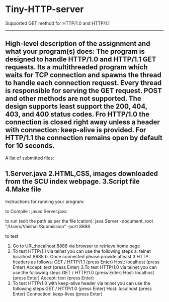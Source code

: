 # Tiny-HTTP-server
Supported GET method for HTTP/1.0 and HTTP/1.1

--------------------------------------------------------------------------------------------------------------------
High-level description of the assignment and what your program(s) does:
The program is designed to handle HTTP/1.0 and HTTP/1.1 GET requests.
Its a multithreaded program which waits for TCP connection and spawns the thread to handle each connection request.
Every thread is responsible for serving the GET request. POST and other methods are not supported.
The design supports least support the 200, 404, 403, and 400 status codes. 
Fro HTTP/1.0 the connection is closed right away unless a header with connection: keep-alive is provided.
For HTTP/1.1 the connection remains open by default for 10 seconds.
---------------------------------------------------------------------------------------------------------------------------------
A list of submitted files:

1.Server.java
2.HTML,CSS, images downloaded from the SCU index webpage.
3.Script file
4.Make file
---------------------------------------------------------------------------------------------------------------------------------
Instructions for running your program:

to Compile :
javac Server.java

to run (edit the path as per the file lcation):
java Server -document_root "/Users/Vaishali/Submission" -port 8888 

to test 
1. Go to URL:hocalhost:8888 via  browser to retrieve home page
2. To test HTTP/1.1 via telnet you can use the following steps
   a. telnet localhost 8888
   b. Once connected please provide atleast 3 HTTP headers as follows:
      GET / HTTP/1.1 (press Enter)
      Host: localhost (press Enter)
      Accept: text (press Enter)
3.To test HTTP/1.0 via telnet you can use the following steps
      GET / HTTP/1.0 (press Enter)
      Host: localhost (press Enter)
      Accept: text (press Enter)
4. To test HTTP/1.0 with keep-alive header via telnet you can use the following steps
      GET / HTTP/1.0 (press Enter)
      Host: localhost (press Enter)
      Connection: keep-lives (press Enter)

